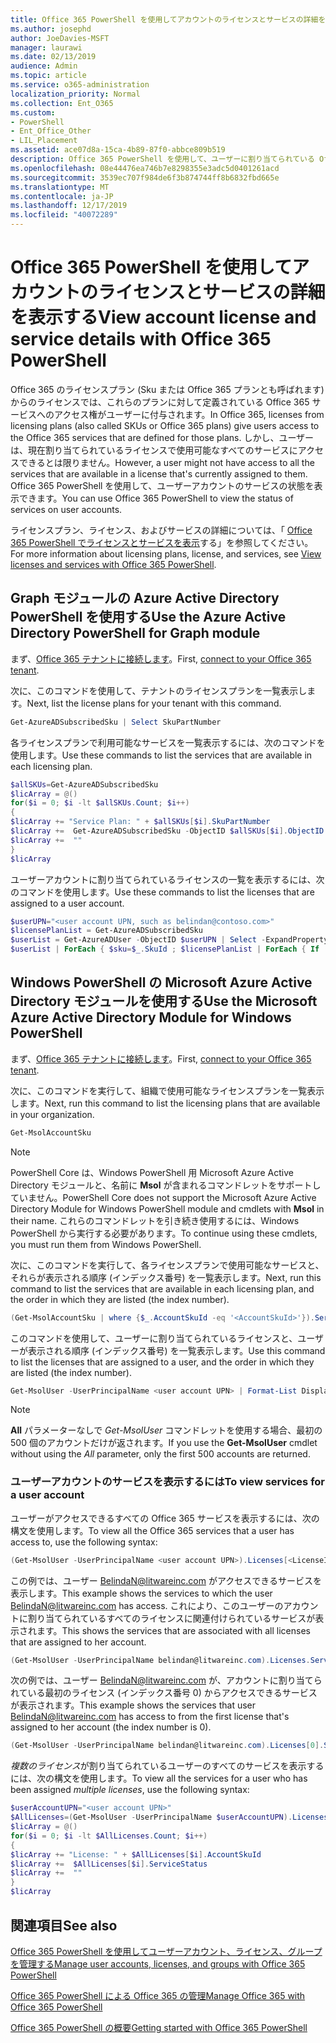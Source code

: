 ```yaml
---
title: Office 365 PowerShell を使用してアカウントのライセンスとサービスの詳細を表示する
ms.author: josephd
author: JoeDavies-MSFT
manager: laurawi
ms.date: 02/13/2019
audience: Admin
ms.topic: article
ms.service: o365-administration
localization_priority: Normal
ms.collection: Ent_O365
ms.custom:
- PowerShell
- Ent_Office_Other
- LIL_Placement
ms.assetid: ace07d8a-15ca-4b89-87f0-abbce809b519
description: Office 365 PowerShell を使用して、ユーザーに割り当てられている Office 365 サービスを確認する方法について説明します。
ms.openlocfilehash: 08e44476ea746b7e8298355e3adc5d0401261acd
ms.sourcegitcommit: 3539ec707f984de6f3b874744ff8b6832fbd665e
ms.translationtype: MT
ms.contentlocale: ja-JP
ms.lasthandoff: 12/17/2019
ms.locfileid: "40072289"
---
```

# <a name="view-account-license-and-service-details-with-office-365-powershell"></a><span data-ttu-id="3d54b-103">Office 365 PowerShell を使用してアカウントのライセンスとサービスの詳細を表示する</span><span class="sxs-lookup"><span data-stu-id="3d54b-103">View account license and service details with Office 365 PowerShell</span></span>

<span data-ttu-id="3d54b-104">Office 365 のライセンスプラン (Sku または Office 365 プランとも呼ばれます) からのライセンスでは、これらのプランに対して定義されている Office 365 サービスへのアクセス権がユーザーに付与されます。</span><span class="sxs-lookup"><span data-stu-id="3d54b-104">In Office 365, licenses from licensing plans (also called SKUs or Office 365 plans) give users access to the Office 365 services that are defined for those plans.</span></span> <span data-ttu-id="3d54b-105">しかし、ユーザーは、現在割り当てられているライセンスで使用可能なすべてのサービスにアクセスできるとは限りません。</span><span class="sxs-lookup"><span data-stu-id="3d54b-105">However, a user might not have access to all the services that are available in a license that's currently assigned to them.</span></span> <span data-ttu-id="3d54b-106">Office 365 PowerShell を使用して、ユーザーアカウントのサービスの状態を表示できます。</span><span class="sxs-lookup"><span data-stu-id="3d54b-106">You can use Office 365 PowerShell to view the status of services on user accounts.</span></span> 

<span data-ttu-id="3d54b-107">ライセンスプラン、ライセンス、およびサービスの詳細については、「 [Office 365 PowerShell でライセンスとサービスを表示](view-licenses-and-services-with-office-365-powershell.md)する」を参照してください。</span><span class="sxs-lookup"><span data-stu-id="3d54b-107">For more information about licensing plans, license, and services, see [View licenses and services with Office 365 PowerShell](view-licenses-and-services-with-office-365-powershell.md).</span></span>

## <a name="use-the-azure-active-directory-powershell-for-graph-module"></a><span data-ttu-id="3d54b-108">Graph モジュールの Azure Active Directory PowerShell を使用する</span><span class="sxs-lookup"><span data-stu-id="3d54b-108">Use the Azure Active Directory PowerShell for Graph module</span></span>

<span data-ttu-id="3d54b-109">まず、[Office 365 テナントに接続します](connect-to-office-365-powershell.md#connect-with-the-azure-active-directory-powershell-for-graph-module)。</span><span class="sxs-lookup"><span data-stu-id="3d54b-109">First, [connect to your Office 365 tenant](connect-to-office-365-powershell.md#connect-with-the-azure-active-directory-powershell-for-graph-module).</span></span>
  
<span data-ttu-id="3d54b-110">次に、このコマンドを使用して、テナントのライセンスプランを一覧表示します。</span><span class="sxs-lookup"><span data-stu-id="3d54b-110">Next, list the license plans for your tenant with this command.</span></span>

```powershell
Get-AzureADSubscribedSku | Select SkuPartNumber
```

<span data-ttu-id="3d54b-111">各ライセンスプランで利用可能なサービスを一覧表示するには、次のコマンドを使用します。</span><span class="sxs-lookup"><span data-stu-id="3d54b-111">Use these commands to list the services that are available in each licensing plan.</span></span>

```powershell
$allSKUs=Get-AzureADSubscribedSku
$licArray = @()
for($i = 0; $i -lt $allSKUs.Count; $i++)
{
$licArray += "Service Plan: " + $allSKUs[$i].SkuPartNumber
$licArray +=  Get-AzureADSubscribedSku -ObjectID $allSKUs[$i].ObjectID | Select -ExpandProperty ServicePlans
$licArray +=  ""
}
$licArray
```

<span data-ttu-id="3d54b-112">ユーザーアカウントに割り当てられているライセンスの一覧を表示するには、次のコマンドを使用します。</span><span class="sxs-lookup"><span data-stu-id="3d54b-112">Use these commands to list the licenses that are assigned to a user account.</span></span>

```powershell
$userUPN="<user account UPN, such as belindan@contoso.com>"
$licensePlanList = Get-AzureADSubscribedSku
$userList = Get-AzureADUser -ObjectID $userUPN | Select -ExpandProperty AssignedLicenses | Select SkuID 
$userList | ForEach { $sku=$_.SkuId ; $licensePlanList | ForEach { If ( $sku -eq $_.ObjectId.substring($_.ObjectId.length - 36, 36) ) { Write-Host $_.SkuPartNumber } } }
```

## <a name="use-the-microsoft-azure-active-directory-module-for-windows-powershell"></a><span data-ttu-id="3d54b-113">Windows PowerShell の Microsoft Azure Active Directory モジュールを使用する</span><span class="sxs-lookup"><span data-stu-id="3d54b-113">Use the Microsoft Azure Active Directory Module for Windows PowerShell</span></span>

<span data-ttu-id="3d54b-114">まず、[Office 365 テナントに接続します](connect-to-office-365-powershell.md#connect-with-the-microsoft-azure-active-directory-module-for-windows-powershell)。</span><span class="sxs-lookup"><span data-stu-id="3d54b-114">First, [connect to your Office 365 tenant](connect-to-office-365-powershell.md#connect-with-the-microsoft-azure-active-directory-module-for-windows-powershell).</span></span>

<span data-ttu-id="3d54b-115">次に、このコマンドを実行して、組織で使用可能なライセンスプランを一覧表示します。</span><span class="sxs-lookup"><span data-stu-id="3d54b-115">Next, run this command to list the licensing plans that are available in your organization.</span></span> 

```powershell
Get-MsolAccountSku
```
>[!Note]
><span data-ttu-id="3d54b-116">PowerShell Core は、Windows PowerShell 用 Microsoft Azure Active Directory モジュールと、名前に **Msol** が含まれるコマンドレットをサポートしていません。</span><span class="sxs-lookup"><span data-stu-id="3d54b-116">PowerShell Core does not support the Microsoft Azure Active Directory Module for Windows PowerShell module and cmdlets with **Msol** in their name.</span></span> <span data-ttu-id="3d54b-117">これらのコマンドレットを引き続き使用するには、Windows PowerShell から実行する必要があります。</span><span class="sxs-lookup"><span data-stu-id="3d54b-117">To continue using these cmdlets, you must run them from Windows PowerShell.</span></span>
>

<span data-ttu-id="3d54b-118">次に、このコマンドを実行して、各ライセンスプランで使用可能なサービスと、それらが表示される順序 (インデックス番号) を一覧表示します。</span><span class="sxs-lookup"><span data-stu-id="3d54b-118">Next, run this command to list the services that are available in each licensing plan, and the order in which they are listed (the index number).</span></span>

```powershell
(Get-MsolAccountSku | where {$_.AccountSkuId -eq '<AccountSkuId>'}).ServiceStatus
```
  
<span data-ttu-id="3d54b-119">このコマンドを使用して、ユーザーに割り当てられているライセンスと、ユーザーが表示される順序 (インデックス番号) を一覧表示します。</span><span class="sxs-lookup"><span data-stu-id="3d54b-119">Use this command to list the licenses that are assigned to a user, and the order in which they are listed (the index number).</span></span>

```powershell
Get-MsolUser -UserPrincipalName <user account UPN> | Format-List DisplayName,Licenses
```

>[!Note]
><span data-ttu-id="3d54b-120">**All** パラメーターなしで _Get-MsolUser_ コマンドレットを使用する場合、最初の 500 個のアカウントだけが返されます。</span><span class="sxs-lookup"><span data-stu-id="3d54b-120">If you use the **Get-MsolUser** cmdlet without using the _All_ parameter, only the first 500 accounts are returned.</span></span>
>
   

### <a name="to-view-services-for-a-user-account"></a><span data-ttu-id="3d54b-121">ユーザーアカウントのサービスを表示するには</span><span class="sxs-lookup"><span data-stu-id="3d54b-121">To view services for a user account</span></span>

<span data-ttu-id="3d54b-122">ユーザーがアクセスできるすべての Office 365 サービスを表示するには、次の構文を使用します。</span><span class="sxs-lookup"><span data-stu-id="3d54b-122">To view all the Office 365 services that a user has access to, use the following syntax:</span></span>
  
```powershell
(Get-MsolUser -UserPrincipalName <user account UPN>).Licenses[<LicenseIndexNumber>].ServiceStatus
```

<span data-ttu-id="3d54b-123">この例では、ユーザー BelindaN@litwareinc.com がアクセスできるサービスを表示します。</span><span class="sxs-lookup"><span data-stu-id="3d54b-123">This example shows the services to which the user BelindaN@litwareinc.com has access.</span></span> <span data-ttu-id="3d54b-124">これにより、このユーザーのアカウントに割り当てられているすべてのライセンスに関連付けられているサービスが表示されます。</span><span class="sxs-lookup"><span data-stu-id="3d54b-124">This shows the services that are associated with all licenses that are assigned to her account.</span></span>
  
```powershell
(Get-MsolUser -UserPrincipalName belindan@litwareinc.com).Licenses.ServiceStatus
```

<span data-ttu-id="3d54b-125">次の例では、ユーザー BelindaN@litwareinc.com が、アカウントに割り当てられている最初のライセンス (インデックス番号 0) からアクセスできるサービスが表示されます。</span><span class="sxs-lookup"><span data-stu-id="3d54b-125">This example shows the services that user BelindaN@litwareinc.com has access to from the first license that's assigned to her account (the index number is 0).</span></span>
  
```powershell
(Get-MsolUser -UserPrincipalName belindan@litwareinc.com).Licenses[0].ServiceStatus
```

<span data-ttu-id="3d54b-126">*複数のライセンス*が割り当てられているユーザーのすべてのサービスを表示するには、次の構文を使用します。</span><span class="sxs-lookup"><span data-stu-id="3d54b-126">To view all the services for a user who has been assigned *multiple licenses*, use the following syntax:</span></span>

```powershell
$userAccountUPN="<user account UPN>"
$AllLicenses=(Get-MsolUser -UserPrincipalName $userAccountUPN).Licenses
$licArray = @()
for($i = 0; $i -lt $AllLicenses.Count; $i++)
{
$licArray += "License: " + $AllLicenses[$i].AccountSkuId
$licArray +=  $AllLicenses[$i].ServiceStatus
$licArray +=  ""
}
$licArray
```
 
## <a name="see-also"></a><span data-ttu-id="3d54b-127">関連項目</span><span class="sxs-lookup"><span data-stu-id="3d54b-127">See also</span></span>

[<span data-ttu-id="3d54b-128">Office 365 PowerShell を使用してユーザーアカウント、ライセンス、グループを管理する</span><span class="sxs-lookup"><span data-stu-id="3d54b-128">Manage user accounts, licenses, and groups with Office 365 PowerShell</span></span>](manage-user-accounts-and-licenses-with-office-365-powershell.md)
  
[<span data-ttu-id="3d54b-129">Office 365 PowerShell による Office 365 の管理</span><span class="sxs-lookup"><span data-stu-id="3d54b-129">Manage Office 365 with Office 365 PowerShell</span></span>](manage-office-365-with-office-365-powershell.md)
  
[<span data-ttu-id="3d54b-130">Office 365 PowerShell の概要</span><span class="sxs-lookup"><span data-stu-id="3d54b-130">Getting started with Office 365 PowerShell</span></span>](getting-started-with-office-365-powershell.md)
